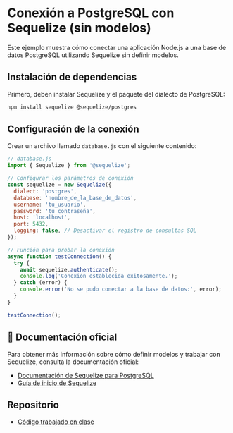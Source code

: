 # Conexión a PostgreSQL con Sequelize (sin modelos)

Este ejemplo muestra cómo conectar una aplicación Node.js a una base de datos PostgreSQL utilizando Sequelize sin definir modelos.

## Instalación de dependencias

Primero, deben instalar Sequelize y el paquete del dialecto de PostgreSQL:

```bash
npm install sequelize @sequelize/postgres
```

## Configuración de la conexión

Crear un archivo llamado `database.js` con el siguiente contenido:

```javascript
// database.js
import { Sequelize } from '@sequelize';

// Configurar los parámetros de conexión
const sequelize = new Sequelize({
  dialect: 'postgres',
  database: 'nombre_de_la_base_de_datos',
  username: 'tu_usuario',
  password: 'tu_contraseña',
  host: 'localhost',
  port: 5432,
  logging: false, // Desactivar el registro de consultas SQL
});

// Función para probar la conexión
async function testConnection() {
  try {
    await sequelize.authenticate();
    console.log('Conexión establecida exitosamente.');
  } catch (error) {
    console.error('No se pudo conectar a la base de datos:', error);
  }
}

testConnection();
```

## 🔗 Documentación oficial

Para obtener más información sobre cómo definir modelos y trabajar con Sequelize, consulta la documentación oficial:

- [Documentación de Sequelize para PostgreSQL](https://sequelize.org/docs/v7/databases/postgres/)
- [Guía de inicio de Sequelize](https://sequelize.org/docs/v7/getting-started/)


## Repositorio
- [Código trabajado en clase](https://github.com/BernyCR96/clase12-connect_db_sequelize.git)

